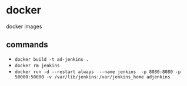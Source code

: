 # docker
docker images  

## commands
* `docker build -t ad-jenkins .`
* `docker rm jenkins`
* `docker run -d --restart always  --name jenkins  -p 8080:8080 -p 50000:50000 -v /var/lib/jenkins:/var/jenkins_home adjenkins`
   
   
